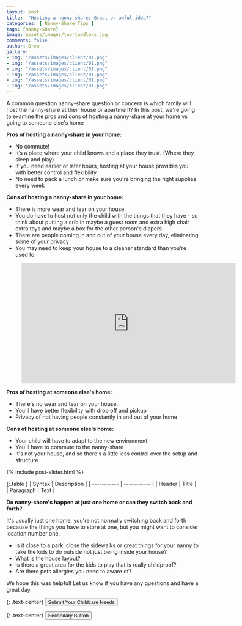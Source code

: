 ```yaml
---
layout: post
title:  "Hosting a nanny share: Great or awful idea?"
categories: [ Nanny-Share Tips ]
tags: [Nanny-Share]
image: assets/images/two-toddlers.jpg
comments: false
author: Drew
gallery: 
- img: "/assets/images/client/01.png"
- img: "/assets/images/client/01.png"
- img: "/assets/images/client/01.png"
- img: "/assets/images/client/01.png"
- img: "/assets/images/client/01.png"
- img: "/assets/images/client/01.png"
---
```


A common question nanny-share question or concern is which family will host the nanny-share at their house or apartment? In this post, we're going to examine the pros and cons of hosting a nanny-share at your home vs going to someone else's home

**Pros of hosting a nanny-share in your home:**
- No commute!
- It’s a place where your child knows and a place they trust. (Where they sleep and play)
- If you need earlier or later hours, hosting at your house provides you with better control and flexibility
- No need to pack a lunch or make sure you're bringing the right supplies every week

**Cons of hosting a nanny-share in your home:**
- There is more wear and tear on your house.
- You do have to host not only the child with the things that they have - so think about putting a crib in maybe a guest room and extra high chair extra toys and maybe a box for the other person's diapers.
- There are people coming in and out of your house every day, eliminating some of your privacy
- You may need to keep your house to a cleaner standard than you're used to

<figure class="video_container">
  <iframe width="560" height="315" src="https://www.youtube.com/embed/EyU76Kw9SUc" frameborder="0" allow="accelerometer; autoplay; encrypted-media; gyroscope; picture-in-picture" allowfullscreen></iframe>
</figure>

**Pros of hosting at someone else's home:**
- There's no wear and tear on your house.
- You'll have better flexibility with drop off and pickup
- Privacy of not having people constantly in and out of your home

**Cons of hosting at someone else's home:**
- Your child will have to adapt to the new environment
- You'll have to commute to the nanny-share
- It's not your house, and so there's a little less control over the setup and structure


{% include post-slider.html  %}


{:.table }
| Syntax      | Description |
| ----------- | ----------- |
| Header      | Title       |
| Paragraph   | Text        |




**Do nanny-share's happen at just one home or can they switch back and forth?**

It's usually just one home, you're not normally switching back and forth because the things you have to store at one, but you might want to consider location number one.

- Is it close to a park, close the sidewalks or great things for your nanny to take the kids to do outside not just being inside your house?
- What is the house layout?
- Is there a great area for the kids to play that is really childproof?
- Are there pets allergies you need to aware of?

We hope this was helpful! Let us know if you have any questions and have a great day.

{: .text-center}
<button type="button" onclick="window.location.href='https://ourvillage.formstack.com/forms/village_main_form';" class="btn btn-dark">Submit Your Childcare Needs</button>



{: .text-center}
<button type="button" onclick="window.location.href='https://ourvillage.formstack.com/forms/village_main_form';" class="btn btn-secondary">Secondary Button</button>